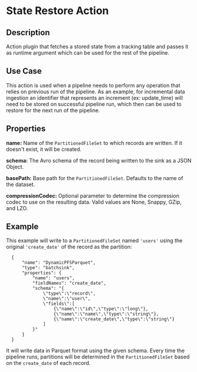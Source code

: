 # State Restore Action

  Description
  -----------
  Action plugin that fetches a stored state from a tracking table and passes it as runtime argument which can
  be used for the rest of the pipeline.


  Use Case
  --------

  This action is used when a pipeline needs to perform any operation that relies on previous run of the pipeline.
  As an example, for incremental data ingestion an identifier that represents an increment (ex: update_time) will
  need to be stored on successful pipeline run, which then can be used to restore for the next run of the pipeline.


  Properties
  ----------
  **name:** Name of the ``PartitionedFileSet`` to which records are written.
  If it doesn't exist, it will be created.

  **schema:** The Avro schema of the record being written to the sink as a JSON Object.

  **basePath:** Base path for the ``PartitionedFileSet``. Defaults to the name of the dataset.

  **compressionCodec:** Optional parameter to determine the compression codec to use on the resulting data.
  Valid values are None, Snappy, GZip, and LZO.

  Example
  -------
  This example will write to a ``PartitionedFileSet`` named ``'users'`` using the original
  ``'create_date'`` of the record as the partition:

      {
          "name": "DynamicPFSParquet",
          "type": "batchsink",
          "properties": {
              "name": "users",
              "fieldNames": "create_date",
              "schema": "{
                  \"type\":\"record\",
                  \"name\":\"user\",
                  \"fields\":[
                      {\"name\":\"id\",\"type\":\"long\"},
                      {\"name\":\"name\",\"type\":\"string\"},
                      {\"name\":\"create_date\",\"type\":\"string\"}
                  ]
              }"
          }
      }

  It will write data in Parquet format using the given schema. Every time the pipeline runs,
  partitions will be determined in the ``PartitionedFileSet`` based on the ``create_date``
  of each record.